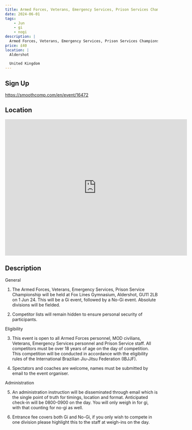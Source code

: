 ```yaml
---
title: Armed Forces, Veterans, Emergency Services, Prison Services Championships - 1 Jun 2024
date: 2024-06-01
tags:
    - Jun
    - gi 
    - nogi 
description: |
  Armed Forces, Veterans, Emergency Services, Prison Services Championships - 1 Jun 2024
price: £40
location: |
  Aldershot
  
  United Kingdom
---
```

## Sign Up
https://smoothcomp.com/en/event/16472

## Location
<iframe src="https://www.google.com/maps/embed?pb=!1m18!1m12!1m3!1d12345.6789!2d0.0000000!3d0.0000000!2m3!1f0!2f0!3f0!3m2!1i1024!2i768!4f13.1!3m3!1m2!1s0x0%3A0x0!2z0.0000000!5e0!3m2!1sen!2sus!4v1234567890" width="600" height="450" style="border:0;" allowfullscreen="" loading="lazy"></iframe>

## Description
General                                                                                                                


1. The Armed Forces, Veterans, Emergency Services, Prison Service Championship will be held at Fox Lines Gymnasium,
Aldershot, GU11 2LB on 1 Jun 24. This will be a Gi event, followed by a No-Gi event. Absolute divisions will be fielded.


2. Competitor lists will remain hidden to ensure personal security of participants.


Eligibility


3. This
event is open to all Armed Forces personnel, MOD civilians, Veterans, Emergency Services personnel and Prison Service staff. All competitors must be over 18 years of age on the day of competition.  This competition
will be conducted in accordance with the eligibility rules of the International
Brazilian Jiu-Jitsu Federation (IBJJF).


4. Spectators and coaches are welcome, names must be submitted by email to the event organiser.


Administration


5. An administration instruction will be disseminated through email which is the single point of truth for timings, location and format. Anticipated check-in will be 0800-0900 on the day. You will only weigh in for gi, with that counting for no-gi as well.


6. Entrance fee covers both Gi and No-Gi, if you only wish to compete in one division please highlight this to the staff at weigh-ins on the day.
